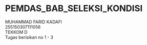 # PEMDAS_BAB_SELEKSI_KONDISI
MUHAMMAD FARID KADAFI<br>
255150307111056<br>
TEKKOM D<br>
Tugas berisikan no 1 - 3
